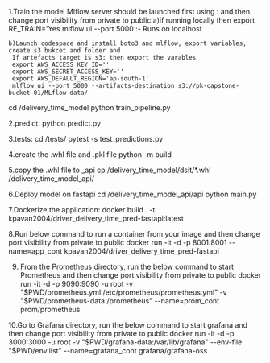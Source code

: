1.Train the model
Mlflow server should be launched first using : and then change port visibility from private to public
     a)if running locally then export RE_TRAIN='Yes
     mlflow ui --port 5000 :- Runs on localhost

    b)Launch codespace and install boto3 and mlflow, export variables, create s3 bukcet and folder and 
     If artefacts target is s3: then export the varables 
     export AWS_ACCESS_KEY_ID=''
     export AWS_SECRET_ACCESS_KEY=''
     export AWS_DEFAULT_REGION='ap-south-1'
     mlflow ui --port 5000 --artifacts-destination s3://pk-capstone-bucket-01/MLflow-data/
cd /delivery_time_model
python train_pipeline.py

2.predict:
python predict.py

3.tests:
cd /tests/
pytest -s test_predictions.py

4.create the .whl file and .pkl file
python -m build 

5.copy the .whl file to _api
cp /delivery_time_model/dsit/*.whl /delivery_time_model_api/

6.Deploy model on fastapi
cd /delivery_time_model_api/api
python main.py

7.Dockerize the application:
docker build . -t kpavan2004/driver_delivery_time_pred-fastapi:latest

8.Run below command to run a container from your image and then change port visibility from private to public
docker run -it -d -p 8001:8001 --name=app_cont kpavan2004/driver_delivery_time_pred-fastapi

9. From the Prometheus directory, run the below command to start Prometheus and then change port visibility from private to public
docker run -it -d -p 9090:9090 -u root -v "$PWD/prometheus.yml:/etc/prometheus/prometheus.yml" -v "$PWD/prometheus-data:/prometheus" --name=prom_cont prom/prometheus

10.Go to Grafana directory, run the below command to start grafana and then change port visibility from private to public
 docker run -it -d -p 3000:3000 -u root -v "$PWD/grafana-data:/var/lib/grafana" --env-file "$PWD/env.list" --name=grafana_cont grafana/grafana-oss



